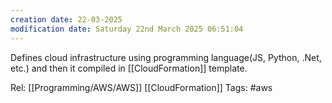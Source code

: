 ```yaml
---
creation date: 22-03-2025
modification date: Saturday 22nd March 2025 06:51:04
---
```

Defines cloud infrastructure using programming language(JS, Python, .Net, etc.) and then it compiled in [[CloudFormation]] template.


Rel: [[Programming/AWS/AWS]] [[CloudFormation]]
Tags: #aws
